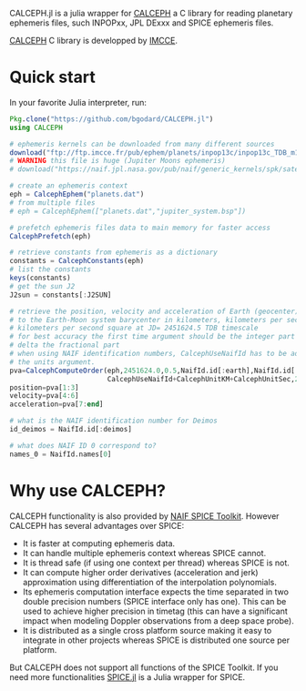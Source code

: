 
CALCEPH.jl is a julia wrapper for [CALCEPH](https://www.imcce.fr/recherche/equipes/asd/calceph/) a C library for reading planetary ephemeris files, such INPOPxx, JPL DExxx and SPICE ephemeris files.

[CALCEPH](https://www.imcce.fr/recherche/equipes/asd/calceph/) C library is developped by [IMCCE](https://www.imcce.fr/).

# Quick start

In your favorite Julia interpreter, run:

```julia
Pkg.clone("https://github.com/bgodard/CALCEPH.jl")
using CALCEPH

# ephemeris kernels can be downloaded from many different sources
download("ftp://ftp.imcce.fr/pub/ephem/planets/inpop13c/inpop13c_TDB_m100_p100_tt.dat","planets.dat")
# WARNING this file is huge (Jupiter Moons ephemeris)
# download("https://naif.jpl.nasa.gov/pub/naif/generic_kernels/spk/satellites/jup310.bsp","jupiter_system.bsp")

# create an ephemeris context
eph = CalcephEphem("planets.dat")
# from multiple files
# eph = CalcephEphem(["planets.dat","jupiter_system.bsp"])

# prefetch ephemeris files data to main memory for faster access
CalcephPrefetch(eph)

# retrieve constants from ephemeris as a dictionary
constants = CalcephConstants(eph)
# list the constants
keys(constants)
# get the sun J2
J2sun = constants[:J2SUN]

# retrieve the position, velocity and acceleration of Earth (geocenter) relative
# to the Earth-Moon system barycenter in kilometers, kilometers per second and
# kilometers per second square at JD= 2451624.5 TDB timescale
# for best accuracy the first time argument should be the integer part and the
# delta the fractional part
# when using NAIF identification numbers, CalcephUseNaifId has to be added to
# the units argument.
pva=CalcephComputeOrder(eph,2451624.0,0.5,NaifId.id[:earth],NaifId.id[:emb],
                        CalcephUseNaifId+CalcephUnitKM+CalcephUnitSec,2)
position=pva[1:3]
velocity=pva[4:6]
acceleration=pva[7:end]

# what is the NAIF identification number for Deimos
id_deimos = NaifId.id[:deimos]

# what does NAIF ID 0 correspond to?
names_0 = NaifId.names[0]

```

# Why use CALCEPH?
CALCEPH functionality is also provided by [NAIF SPICE Toolkit](https://naif.jpl.nasa.gov/naif/toolkit.html). However CALCEPH has several advantages over SPICE:
- It is faster at computing ephemeris data.
- It can handle multiple ephemeris context whereas SPICE cannot.
- It is thread safe (if using one context per thread) whereas SPICE is not.
- It can compute higher order derivatives (acceleration and jerk) approximation using differentiation of the interpolation polynomials.
- Its ephemeris computation interface expects the time separated in two double precision numbers (SPICE interface only has one). This can be used to achieve higher
precision in timetag (this can have a significant impact when modeling Doppler observations from a deep space probe).
- It is distributed as a single cross platform source making it easy to integrate in other projects whereas SPICE is distributed one source per platform.

But CALCEPH does not support all functions of the SPICE Toolkit. If you need more functionalities [SPICE.jl](https://github.com/JuliaAstrodynamics/SPICE.jl) is a Julia wrapper for SPICE.
